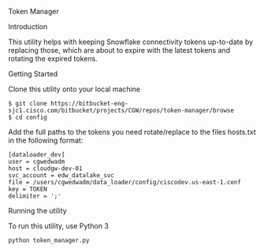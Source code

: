 Token Manager

Introduction

This utility helps with keeping Snowflake connectivity tokens up-to-date by replacing those, which are
about to expire with the latest tokens and rotating the expired tokens.

Getting Started

Clone this utility onto your local machine

	$ git clone https://bitbucket-eng-sjc1.cisco.com/bitbucket/projects/CGW/repos/token-manager/browse
	$ cd config

Add the full paths to the tokens you need rotate/replace to the files hosts.txt in the following format:

    [dataloader_dev]
    user = cgwedwadm
    host = cloudgw-dev-01
    svc_account = edw_datalake_svc
    file = /users/cgwedwadm/data_loader/config/ciscodev.us-east-1.conf
    key = TOKEN
    delimiter = ';'

Running the utility

To run this utility, use Python 3

    python token_manager.py
